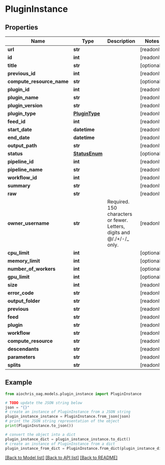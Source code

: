 # PluginInstance


## Properties

Name | Type | Description | Notes
------------ | ------------- | ------------- | -------------
**url** | **str** |  | [readonly] 
**id** | **int** |  | [readonly] 
**title** | **str** |  | [optional] 
**previous_id** | **int** |  | [readonly] 
**compute_resource_name** | **str** |  | [optional] 
**plugin_id** | **int** |  | [readonly] 
**plugin_name** | **str** |  | [readonly] 
**plugin_version** | **str** |  | [readonly] 
**plugin_type** | [**PluginType**](PluginType.md) |  | [readonly] 
**feed_id** | **int** |  | [readonly] 
**start_date** | **datetime** |  | [readonly] 
**end_date** | **datetime** |  | [readonly] 
**output_path** | **str** |  | [readonly] 
**status** | [**StatusEnum**](StatusEnum.md) |  | [optional] 
**pipeline_id** | **int** |  | [readonly] 
**pipeline_name** | **str** |  | [readonly] 
**workflow_id** | **int** |  | [readonly] 
**summary** | **str** |  | [readonly] 
**raw** | **str** |  | [readonly] 
**owner_username** | **str** | Required. 150 characters or fewer. Letters, digits and @/./+/-/_ only. | [readonly] 
**cpu_limit** | **int** |  | [optional] 
**memory_limit** | **int** |  | [optional] 
**number_of_workers** | **int** |  | [optional] 
**gpu_limit** | **int** |  | [optional] 
**size** | **int** |  | [readonly] 
**error_code** | **str** |  | [readonly] 
**output_folder** | **str** |  | [readonly] 
**previous** | **str** |  | [readonly] 
**feed** | **str** |  | [readonly] 
**plugin** | **str** |  | [readonly] 
**workflow** | **str** |  | [readonly] 
**compute_resource** | **str** |  | [readonly] 
**descendants** | **str** |  | [readonly] 
**parameters** | **str** |  | [readonly] 
**splits** | **str** |  | [readonly] 

## Example

```python
from aiochris_oag.models.plugin_instance import PluginInstance

# TODO update the JSON string below
json = "{}"
# create an instance of PluginInstance from a JSON string
plugin_instance_instance = PluginInstance.from_json(json)
# print the JSON string representation of the object
print(PluginInstance.to_json())

# convert the object into a dict
plugin_instance_dict = plugin_instance_instance.to_dict()
# create an instance of PluginInstance from a dict
plugin_instance_from_dict = PluginInstance.from_dict(plugin_instance_dict)
```
[[Back to Model list]](../README.md#documentation-for-models) [[Back to API list]](../README.md#documentation-for-api-endpoints) [[Back to README]](../README.md)


